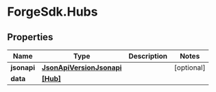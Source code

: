 # ForgeSdk.Hubs

## Properties
Name | Type | Description | Notes
------------ | ------------- | ------------- | -------------
**jsonapi** | [**JsonApiVersionJsonapi**](JsonApiVersionJsonapi.md) |  | [optional] 
**data** | [**[Hub]**](Hub.md) |  | 


